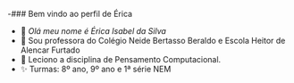 -### Bem vindo ao perfil de Érica

- 👋 *Olá meu nome é Érica Isabel da Silva*
- 👀 Sou professora do Colégio Neide Bertasso Beraldo e Escola Heitor de Alencar Furtado
- 💞️ Leciono a disciplina de Pensamento Computacional.
- ✨ Turmas: 8º ano, 9º ano e 1ª série NEM

<!---
ProfessoraErica/ProfessoraErica is a ✨ special ✨ repository because its `README.md` (this file) appears on your GitHub profile.
You can click the Preview link to take a look at your changes.
--->
